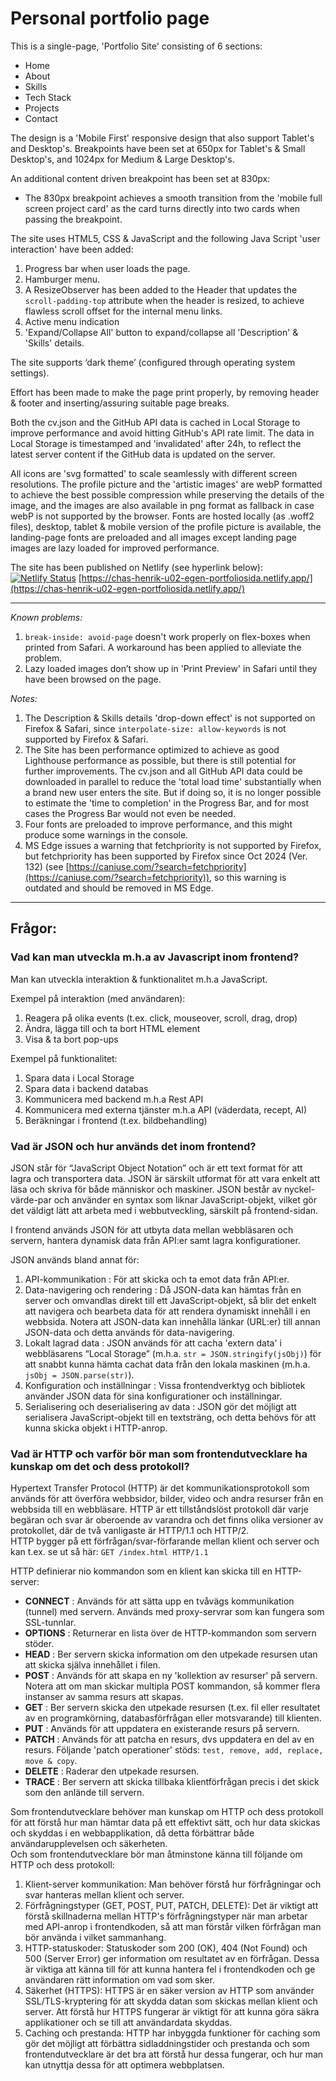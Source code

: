# Personal portfolio page

This is a single-page, 'Portfolio Site' consisting of 6 sections:
- Home
- About
- Skills
- Tech Stack
- Projects
- Contact

The design is a 'Mobile First' responsive design that also support Tablet's and Desktop's. Breakpoints have been set at 650px for Tablet's & Small Desktop's, and 1024px for Medium & Large Desktop's.  
  
An additional content driven breakpoint has been set at 830px:  
- The 830px breakpoint achieves a smooth transition from the 'mobile full screen project card' as the card turns directly into two cards when passing the breakpoint. 
  
The site uses HTML5, CSS & JavaScript and the following Java Script 'user interaction' have been added:
1. Progress bar when user loads the page.
2. Hamburger menu.
3. A ResizeObserver has been added to the Header that updates the `scroll-padding-top` attribute when the header is resized, to achieve flawless scroll offset for the internal menu links.
4. Active menu indication
5. 'Expand/Collapse All' button to expand/collapse all 'Description' & 'Skills' details.
  
The site supports ‘dark theme’ (configured through operating system settings).  
  
Effort has been made to make the page print properly, by removing header & footer and inserting/assuring suitable page breaks.  
  
Both the cv.json and the GitHub API data is cached in Local Storage to improve performance and avoid hitting GitHub's API rate limit. The data in Local Storage is timestamped and 'invalidated' after 24h, to reflect the latest server content if the GitHub data is updated on the server.
  
All icons are 'svg formatted' to scale seamlessly with different screen resolutions. The profile picture and the 'artistic images' are webP formatted to achieve the best possible compression while preserving the details of the image, and the images are also available in png format as fallback in case webP is not supported by the browser. Fonts are hosted locally (as .woff2 files), desktop, tablet & mobile version of the profile picture is available, the landing-page fonts are preloaded and all images except landing page images are lazy loaded for improved performance.  
    
The site has been published on Netlify (see hyperlink below):  
[![Netlify Status](https://api.netlify.com/api/v1/badges/7d25fc1a-246d-4031-a991-cba8f62c01c9/deploy-status)](https://app.netlify.com/sites/chas-henrik-u02-egen-portfoliosida/deploys) [https://chas-henrik-u02-egen-portfoliosida.netlify.app/](https://chas-henrik-u02-egen-portfoliosida.netlify.app/)
  
***
*Known problems:*
1. `break-inside: avoid-page` doesn't work properly on flex-boxes when printed from Safari. A workaround has been applied to alleviate the problem.
2. Lazy loaded images don’t show up in 'Print Preview' in Safari until they have been browsed on the page.

*Notes:*
1. The Description & Skills details 'drop-down effect' is not supported on Firefox & Safari, since `interpolate-size: allow-keywords` is not supported by Firefox & Safari.
2. The Site has been performance optimized to achieve as good Lighthouse performance as possible, but there is still potential for further improvements. The cv.json and all GitHub API data could be downloaded in parallel to reduce the 'total load time' substantially when a brand new user enters the site. But if doing so, it is no longer possible to estimate the 'time to completion' in the Progress Bar, and for most cases the Progress Bar would not even be needed.  
3. Four fonts are preloaded to improve performance, and this might produce some warnings in the console.
4. MS Edge issues a warning that fetchpriority is not supported by Firefox, but fetchpriority has been supported by Firefox since Oct 2024 (Ver. 132) (see [https://caniuse.com/?search=fetchpriority](https://caniuse.com/?search=fetchpriority)), so this warning is outdated and should be removed in MS Edge.

***

## Frågor:

### Vad kan man utveckla m.h.a av Javascript inom frontend?
Man kan utveckla interaktion & funktionalitet m.h.a JavaScript.  

Exempel på interaktion (med användaren):
1. Reagera på olika events (t.ex. click, mouseover, scroll, drag, drop)
2. Ändra, lägga till och ta bort HTML element
3. Visa & ta bort pop-ups

Exempel på funktionalitet:
1. Spara data i Local Storage
2. Spara data i backend databas
3. Kommunicera med backend m.h.a Rest API
4. Kommunicera med externa tjänster m.h.a API (väderdata, recept, AI)
5. Beräkningar i frontend (t.ex. bildbehandling)
  
  
### Vad är JSON och hur används det inom frontend?

JSON står för “JavaScript Object Notation” och är ett text format för att lagra och transportera data. JSON är särskilt utformat för att vara enkelt att läsa och skriva för både människor och maskiner. JSON består av nyckel-värde-par och använder en syntax som liknar JavaScript-objekt, vilket gör det väldigt lätt att arbeta med i webbutveckling, särskilt på frontend-sidan.  
  
I frontend används JSON för att utbyta data mellan webbläsaren och servern, hantera dynamisk data från API:er samt lagra konfigurationer.

JSON används bland annat för:
1. API-kommunikation : För att skicka och ta emot data från API:er. 
2. Data-navigering och rendering : Då JSON-data kan hämtas från en server och omvandlas direkt till ett JavaScript-objekt, så blir det enkelt att navigera och bearbeta data för att rendera dynamiskt innehåll i en webbsida. Notera att JSON-data kan innehålla länkar (URL:er) till annan JSON-data och detta används för data-navigering.
3. Lokalt lagrad data : JSON används för att cacha 'extern data' i webbläsarens “Local Storage” (m.h.a. `str = JSON.stringify(jsObj)`) för att snabbt kunna hämta cachat data från den lokala maskinen (m.h.a. `jsObj = JSON.parse(str)`).
4. Konfiguration och inställningar : Vissa frontendverktyg och bibliotek använder JSON data för sina konfigurationer och inställningar. 
5. Serialisering och deserialisering av data : JSON gör det möjligt att serialisera JavaScript-objekt till en textsträng, och detta behövs för att kunna skicka objekt i HTTP-anrop.
  
### Vad är HTTP och varför bör man som frontendutvecklare ha kunskap om det och dess protokoll?

Hypertext Transfer Protocol (HTTP) är det kommunikationsprotokoll som används för att överföra webbsidor, bilder, video och andra resurser från en webbsida till en webbläsare. HTTP är ett tillståndslöst protokoll där varje begäran och svar är oberoende av varandra och det finns olika versioner av protokollet, där de två vanligaste är HTTP/1.1 och HTTP/2.  
HTTP bygger på ett förfrågan/svar-förfarande mellan klient och server och kan t.ex. se ut så här: `GET /index.html HTTP/1.1`  
  
HTTP definierar nio kommandon som en klient kan skicka till en HTTP-server:
- **CONNECT** : Används för att sätta upp en tvåvägs kommunikation (tunnel) med servern. Används med proxy-servrar som kan fungera som SSL-tunnlar.
- **OPTIONS** : Returnerar en lista över de HTTP-kommandon som servern stöder.
- **HEAD** : Ber servern skicka information om den utpekade resursen utan att skicka själva innehållet i filen.
- **POST** : Används för att skapa en ny 'kollektion av resurser' på servern. Notera att om man skickar multipla POST kommandon, så kommer flera instanser av samma resurs att skapas.
- **GET** : Ber servern skicka den utpekade resursen (t.ex. fil eller resultatet av en programkörning, databasförfrågan eller motsvarande) till klienten.
- **PUT** : Används för att uppdatera en existerande resurs på servern.
- **PATCH** : Används för att patcha en resurs, dvs uppdatera en del av en resurs. Följande 'patch operationer' stöds: `test, remove, add, replace, move & copy`.
- **DELETE** : Raderar den utpekade resursen.
- **TRACE** : Ber servern att skicka tillbaka klientförfrågan precis i det skick som den anlände till servern.

Som frontendutvecklare behöver man kunskap om HTTP och dess protokoll för att förstå hur man hämtar data på ett effektivt sätt, och hur data skickas och skyddas i en webbapplikation, då detta förbättrar både användarupplevelsen och säkerheten.  
Och som frontendutvecklare bör man åtminstone känna till följande om HTTP och dess protokoll:
1. Klient-server kommunikation: Man behöver förstå hur förfrågningar och svar hanteras mellan klient och server.
2. Förfrågningstyper (GET, POST, PUT, PATCH, DELETE): Det är viktigt att förstå skillnaderna mellan HTTP's förfrågningstyper när man arbetar med API-anrop i frontendkoden, så att man förstår vilken förfrågan man bör använda i vilket sammanhang.
3. HTTP-statuskoder: Statuskoder som 200 (OK), 404 (Not Found) och 500 (Server Error) ger information om resultatet av en förfrågan. Dessa är viktiga att känna till för att kunna hantera fel i frontendkoden och ge användaren rätt information om vad som sker.
4. Säkerhet (HTTPS): HTTPS är en säker version av HTTP som använder SSL/TLS-kryptering för att skydda datan som skickas mellan klient och server. Att förstå hur HTTPS fungerar är viktigt för att kunna göra säkra applikationer och se till att användardata skyddas.
5. Caching och prestanda: HTTP har inbyggda funktioner för caching som gör det möjligt att förbättra sidladdningstider och prestanda och som frontendutvecklare är det bra att förstå hur dessa fungerar, och hur man kan utnyttja dessa för att optimera webbplatsen.
